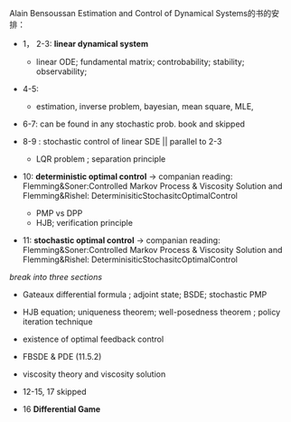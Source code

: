 Alain Bensoussan
Estimation and Control of Dynamical Systems的书的安排：
+  1， 2-3: **linear dynamical system**
    + linear ODE;   fundamental matrix; controbability; stability; observability; 
  
  
+ 4-5: 
   +  estimation, inverse problem, bayesian, mean square, MLE, 
+ 6-7: can be found in any stochastic prob. book and skipped
+ 8-9 : stochastic control of linear SDE  || parallel to  2-3
   +  LQR problem ; separation principle 
   
+ 10:  **deterministic optimal control** -> companian  reading:  Flemming&Soner:Controlled Markov Process & Viscosity Solution and  Flemming&Rishel: DeterminisiticStochasitcOptimalControl
   +  PMP  vs  DPP
  +  HJB; verification principle 
  
+ 11:  **stochastic optimal control** -> companian reading:  Flemming&Soner:Controlled Markov Process & Viscosity Solution and  Flemming&Rishel: DeterminisiticStochasitcOptimalControl

*break into three sections*
  +  Gateaux differential formula ; adjoint state; BSDE; stochastic PMP
  +  HJB equation; uniqueness theorem; well-posedness theorem ; policy iteration technique 
  +  existence of optimal feedback control 
  +  FBSDE & PDE (11.5.2)
  +  viscosity theory and viscosity solution
 
 + 12-15, 17 skipped 
 + 16 **Differential Game** 
  
  

